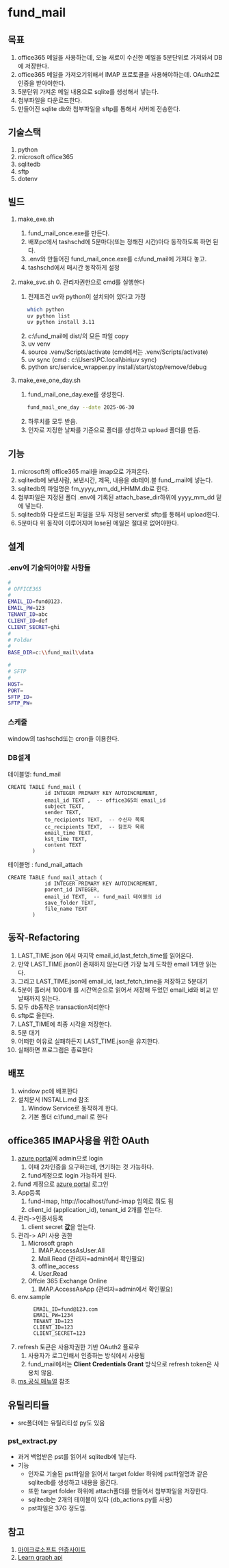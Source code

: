 # fund_mail

## 목표
1. office365 메일을 사용하는데, 오늘 새로이 수신한 메일을 5분단위로 가져와서 DB에 저장한다.
2. office365 메일을 가져오기위해서 IMAP 프로토콜을 사용해야하는데. OAuth2로 인증을 받아야한다.
3. 5분단위 가져온 메일 내용으로 sqlite를 생성해서 넣는다.
4. 첨부파일을 다운로드한다.
5. 만들어진 sqlite db와 첨부파일을 sftp를 통해서 서버에 전송한다.

## 기술스택
1. python
2. microsoft office365
3. sqlitedb
4. sftp
5. dotenv

## 빌드

1. make_exe.sh
   1. fund_mail_once.exe를 만든다. 
   2. 배포pc에서 tashschd에 5분마다(또는 정해진 시간)마다 동작하도록 하면 된다. 
   3. .env와 만들어진 fund_mail_once.exe를 c:\fund_mail에 가져다 놓고.
   4. tashschd에서 매시간 동작하게 설정
   
2. make_svc.sh
   0. 관리자권한으로 cmd를 실행한다
   1. 전제조건 uv와 python이 설치되어 있다고 가정
   ```bash
      which python
      uv python list
      uv python install 3.11
   ``` 
   2. c:\fund_mail에 dist/의 모든 파일 copy
   3. uv venv
   4. source .venv/Scripts/activate (cmd에서는 .venv/Scripts/activate)
   5. uv sync (cmd : c:\Users\PC\.local\bin\uv sync)
   6. python src/service_wrapper.py install/start/stop/remove/debug

3. make_exe_one_day.sh
   1. fund_mail_one_day.exe를 생성한다.
   ```bash
      fund_mail_one_day --date 2025-06-30
   ```
   2. 하루치를 모두 받음. 
   3. 인자로 지정한 날짜를 기준으로 폴더를 생성하고 upload 폴더를 만듬.

## 기능
1. microsoft의 office365 mail을 imap으로 가져온다.
2. sqlitedb에 보낸사람, 보낸시간, 제목, 내용을 db테이.블 fund_.mail에 넣는다. 
3. sqlitedb의 파일명은 fm_yyyy_mm_dd_HHMM.db로 한다.
4. 첨부파일은 지정된 폴더 .env에 기록된 attach_base_dir하위에 yyyy_mm_dd 밑에 넣는다. 
5. sqlitedb와 다운로드된 파일을 모두 지정된 server로 sftp를 통해서 upload한다.
6. 5분마다 위 동작이 이루어지며 lose된 메일은 절대로 없어야한다.

## 설계
### .env에 기술되어야할 사항들
```bash
#
# OFFICE365
#
EMAIL_ID=fund@123.
EMAIL_PW=123
TENANT_ID=abc
CLIENT_ID=def
CLIENT_SECRET=ghi
#
# Folder
#
BASE_DIR=c:\\fund_mail\\data

#
# SFTP
#
HOST=
PORT=
SFTP_ID=
SFTP_PW=
```

### 스케줄
window의 tashschd또는 cron을 이용한다.

### DB설계

테이블명: fund_mail
```text
CREATE TABLE fund_mail (
            id INTEGER PRIMARY KEY AUTOINCREMENT,  
            email_id TEXT ,  -- office365의 email_id
            subject TEXT,
            sender TEXT,
            to_recipients TEXT,  -- 수신자 목록
            cc_recipients TEXT,  -- 참조자 목록
            email_time TEXT,
            kst_time TEXT,
            content TEXT
        )
```
테이블명 : fund_mail_attach
```text
CREATE TABLE fund_mail_attach (
            id INTEGER PRIMARY KEY AUTOINCREMENT,
            parent_id INTEGER,
            email_id TEXT,  -- fund_mail 테이블의 id
            save_folder TEXT,
            file_name TEXT
        )
```

## 동작-Refactoring
1. LAST_TIME.json 에서 마지막 email_id,last_fetch_time를 읽어온다.
2. 만약 LAST_TIME.json이 존재하지 않는다면 가장 늦게 도착한 email 1개만 읽는다.
3. 그리고 LAST_TIME.json에 email_id, last_fetch_time을 저장하고 5분대기
4. 5분이 흘러서 1000개 를 시간역순으로 읽어서 저장해 두었던 email_id와 비교 만날때까지 읽는다.
5. 모두 db동작은 transaction처리한다
6. sftp로 올린다.
7. LAST_TIME에 최종 시각을 저장한다.
8. 5분 대기
9. 어떠한 이유로 실패하든지 LAST_TIME.json을 유지한다.
10. 실패하면 프로그램은 종료한다
   
## 배포
1. window pc에 배포한다
2. 설치문서 INSTALL.md 참조
   1. Window Service로 동작하게 한다.
   2. 기본 폴더 c:\fund_mail 로 한다

## office365 IMAP사용을 위한 OAuth 
1. [azure portal](https://portal.azure.com/#home)에 admin으로 login
   1. 이때 2차인증을 요구하는데, 연기하는 것 가능하다. 
   2. fund계정으로 login 가능하게 된다.
2. fund 계정으로 [azure portal](https://portal.azure.com/#home) 로그인
3. App등록 
   1. fund-imap, http://localhost/fund-imap 임의로 줘도 됨
   2. client_id (application_id), tenant_id  2개를 얻는다.
4. 관리->인증서등록
   1. client secret **값**을 얻는다.
5. 관리-> API 사용 권한
   1. Microsoft graph
      1. IMAP.AccessAsUser.All
      2. Mail.Read (관리자=admin에서 확인필요)
      3. offline_access
      4. User.Read
   2. Offcie 365 Exchange Online
      1. IMAP.AccessAsApp (관리자=admin에서 확인필요)
6. env.sample
   ```
        EMAIL_ID=fund@123.com
        EMAIL_PW=1234
        TENANT_ID=123
        CLIENT_ID=123
        CLIENT_SECRET=123
   ```
7. refresh 토큰은 사용자권한 기반 OAuth2 플로우
   1. 사용자가 로그인해서 인증하는 방식에서 사용됨
   2. fund_mail에서는 **Client Credentials Grant** 방식으로 refresh token은 사용치 않음.
8. [ms 공식 매뉴얼](https://learn.microsoft.com/en-us/graph/api/user-list-messages?view=graph-rest-1.0&tabs=http) 참조
   

## 유틸리티들

- src폴더에는 유틸리티성 py도 있음
### pst_extract.py

- 과거 백업받은 pst를 읽어서 sqlitedb에 넣는다.
- 기능 
   - 인자로 기술된 pst파일을 읽어서 target folder 하위에 pst파일명과 같은 sqlitedb를 생성하고 내용을 옮긴다.
   - 또한 target folder 하위에 attach폴더를 만들어서 첨부파일을 저장한다.
   - sqlitedb는 2개의 테이블이 있다 (db_actions.py를 사용)
   - pst파일은 37G 정도임.


## 참고

1. [마이크로소프트 인증사이트](https://myaccount.microsoft.com/)
2. [Learn graph api](https://learn.microsoft.com/en-us/graph/api/user-list-messages?view=graph-rest-1.0&tabs=http)